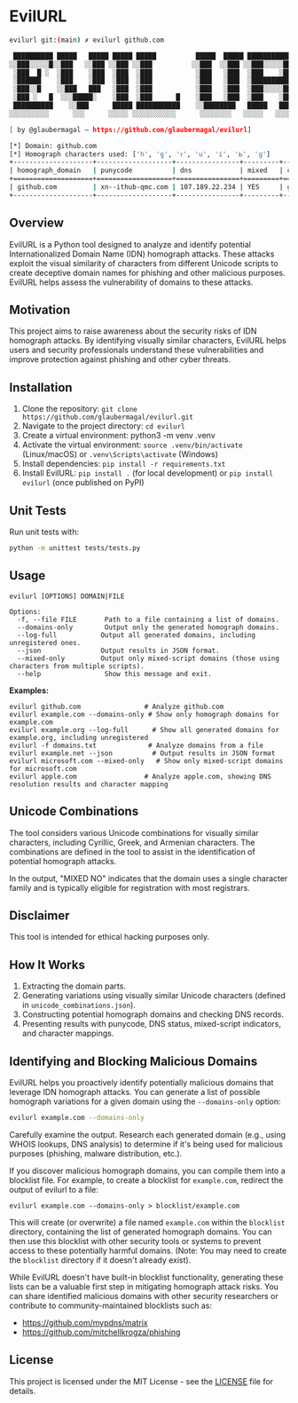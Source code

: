 # EvilURL

```bash
evilurl git:(main) ✗ evilurl github.com

 ██████████ █████   █████ █████ █████          █████  █████ ███████████   █████
░░███░░░░░█░░███   ░░███ ░░███ ░░███          ░░███  ░░███ ░░███░░░░░███ ░░███
 ░███  █ ░  ░███    ░███  ░███  ░███           ░███   ░███  ░███    ░███  ░███
 ░██████    ░███    ░███  ░███  ░███           ░███   ░███  ░██████████   ░███
 ░███░░█    ░░███   ███   ░███  ░███           ░███   ░███  ░███░░░░░███  ░███
 ░███ ░   █  ░░░█████░    ░███  ░███      █    ░███   ░███  ░███    ░███  ░███      █
 ██████████    ░░███      █████ ███████████    ░░████████   █████   █████ ███████████
░░░░░░░░░░      ░░░      ░░░░░ ░░░░░░░░░░░      ░░░░░░░░   ░░░░░   ░░░░░ ░░░░░░░░░░░

[ by @glaubermagal – https://github.com/glaubermagal/evilurl]

[*] Domain: github.com
[*] Homograph characters used: ['һ', 'ƍ', 'ᴛ', 'ս', 'і', 'ᖯ', 'ɡ']
+--------------------+-------------------+----------------+---------+---------------------------------+
| homograph_domain   | punycode          | dns            | mixed   | combinations                    |
+====================+===================+================+=========+=================================+
| ɡithub.com         | xn--ithub-qmc.com | 107.189.22.234 | YES     | ɡ → LATIN SMALL LETTER SCRIPT G |
+--------------------+-------------------+----------------+---------+---------------------------------+
```

## Overview

EvilURL is a Python tool designed to analyze and identify potential Internationalized Domain Name (IDN) homograph attacks. These attacks exploit the visual similarity of characters from different Unicode scripts to create deceptive domain names for phishing and other malicious purposes. EvilURL helps assess the vulnerability of domains to these attacks.

## Motivation

This project aims to raise awareness about the security risks of IDN homograph attacks. By identifying visually similar characters, EvilURL helps users and security professionals understand these vulnerabilities and improve protection against phishing and other cyber threats.

## Installation

1. Clone the repository: `git clone https://github.com/glaubermagal/evilurl.git`
1. Navigate to the project directory: `cd evilurl`
1. Create a virtual environment: python3 -m venv .venv
1. Activate the virtual environment: `source .venv/bin/activate` (Linux/macOS) or `.venv\Scripts\activate` (Windows)
1. Install dependencies: `pip install -r requirements.txt`
1. Install EvilURL: `pip install .` (for local development) or `pip install evilurl` (once published on PyPI)

## Unit Tests

Run unit tests with:

```bash
python -m unittest tests/tests.py
```

## Usage

```
evilurl [OPTIONS] DOMAIN|FILE

Options:
  -f, --file FILE       Path to a file containing a list of domains.
  --domains-only        Output only the generated homograph domains.
  --log-full           Output all generated domains, including unregistered ones.
  --json               Output results in JSON format.
  --mixed-only         Output only mixed-script domains (those using characters from multiple scripts).
  --help                Show this message and exit.
```

**Examples:**
```
evilurl github.com                # Analyze github.com
evilurl example.com --domains-only # Show only homograph domains for example.com
evilurl example.org --log-full      # Show all generated domains for example.org, including unregistered
evilurl -f domains.txt             # Analyze domains from a file
evilurl example.net --json          # Output results in JSON format
evilurl microsoft.com --mixed-only   # Show only mixed-script domains for microsoft.com
evilurl apple.com                 # Analyze apple.com, showing DNS resolution results and character mapping
```

## Unicode Combinations

The tool considers various Unicode combinations for visually similar characters, including Cyrillic, Greek, and Armenian characters. The combinations are defined in the tool to assist in the identification of potential homograph attacks.

In the output, "MIXED NO" indicates that the domain uses a single character family and is typically eligible for registration with most registrars.

## Disclaimer

This tool is intended for ethical hacking purposes only.

## How It Works

1. Extracting the domain parts.
2. Generating variations using visually similar Unicode characters (defined in `unicode_combinations.json`).
3. Constructing potential homograph domains and checking DNS records.
4. Presenting results with punycode, DNS status, mixed-script indicators, and character mappings.


## Identifying and Blocking Malicious Domains

EvilURL helps you proactively identify potentially malicious domains that leverage IDN homograph attacks.  You can generate a list of possible homograph variations for a given domain using the `--domains-only` option:

```bash
evilurl example.com --domains-only
```

Carefully examine the output. Research each generated domain (e.g., using WHOIS lookups, DNS analysis) to determine if it's being used for malicious purposes (phishing, malware distribution, etc.).

If you discover malicious homograph domains, you can compile them into a blocklist file. For example, to create a blocklist for `example.com`, redirect the output of evilurl to a file:

```
evilurl example.com --domains-only > blocklist/example.com
```

This will create (or overwrite) a file named `example.com` within the `blocklist` directory, containing the list of generated homograph domains. You can then use this blocklist with other security tools or systems to prevent access to these potentially harmful domains. (Note: You may need to create the `blocklist` directory if it doesn't already exist).

While EvilURL doesn't have built-in blocklist functionality, generating these lists can be a valuable first step in mitigating homograph attack risks. You can share identified malicious domains with other security researchers or contribute to community-maintained blocklists such as:

- https://github.com/mypdns/matrix
- https://github.com/mitchellkrogza/phishing

## License

This project is licensed under the MIT License - see the [LICENSE](LICENSE) file for details.
